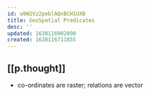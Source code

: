 ```yaml
---
id: w9W2Vz2peblAQnBCH1UXB
title: GeoSpatial Predicates
desc: ''
updated: 1638116902090
created: 1638116711855
---
```




## [[p.thought]]

- co-ordinates are raster; relations are vector
